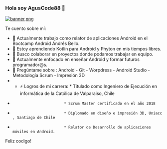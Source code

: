 ### Hola soy AgusCode88 👋

[![banner.png](https://i.postimg.cc/nztg7Q93/banner.png)](https://postimg.cc/HJB61n2M)




Te cuento sobre mí:

- 🔭 Actualmente trabajo como relator de aplicaciones Android en el Bootcamp Android Andrés Bello.                         
- 🌱 Estoy aprendiendo Kotlin para Android y Phyton en mis tiempos libres.
- 👯 Busco colaborar en proyectos donde podamos trabajar en equipo.
- 🤔 Actualmente enfocado en enseñar Android y formar futuros programador@s.
- 💬 Pregúntame sobre :  Android - Git - Worpdress - Android Studio - Metodología Scrum - Impresión 3D
- - ⚡ Logros de mi carrera: * Titulado como Ingeniero de Ejecución en informática de la Católica de Valparaiso, Chile
-                            * Scrum Master certificado en el año 2018
-                            * Diplomado en diseño e impresión 3D, Uniacc , Santiago de Chile
-                            * Relator de Desarrollo de aplicaciones móviles en Android. 


Feliz codigo!
